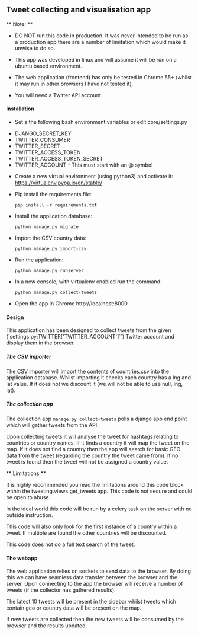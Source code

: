 ## Tweet collecting and visualisation app

** Note: **

* DO NOT run this code in production. It was never intended to be run as a production app there are a number of limitation which would make it unwise to do so.

* This app was developed in linux and will assume it will be run on a ubuntu based environment.

* The web application (frontend) has only be tested in Chrome 55+ (whilst it may run in other browsers I have not tested it).

* You will need a Twitter API account

#### Installation

* Set a the following bash environment variables or edit core/settings.py
 - DJANGO_SECRET_KEY
 - TWITTER_CONSUMER
 - TWITTER_SECRET
 - TWITTER_ACCESS_TOKEN
 - TWITTER_ACCESS_TOKEN_SECRET
 - TWITTER_ACCOUNT    -    This must start with an @ symbol

* Create a new virtual environment (using python3) and activate it: https://virtualenv.pypa.io/en/stable/

* Pip install the requirements file:

    `pip install -r requirements.txt`

* Install the application database:

    `python manage.py migrate`

* Import the CSV country data:

    `python manage.py import-csv`

* Run the application:

    `python manage.py runserver`

* In a new console, with virtualenv enabled run the command:

    `python manage.py collect-tweets`

* Open the app in Chrome http://localhost:8000

#### Design

This application has been designed to collect tweets from the given (`settings.py:TWITTER['TWITTER_ACCOUNT']``) Twitter account and display them in the browser.

##### The CSV importer
The CSV importer will import the contents of countries.csv into the application database. Whilst importing it checks each country has a lng and lat value. If it does not we discount it (we will not be able to use null, lng, lat).

##### The collection app
The collection app `manage.py collect-tweets` polls a django app end point which will gather tweets from the API.

Upon collecting tweets it will analyse the tweet for hashtags relating to countries or country names.
If it finds a country it will map the tweet on the map.
If it does not find a country then the app will search for basic GEO data from the tweet (regarding the country the tweet came from).
If no tweet is found then the tweet will not be assigned a country value.

** Limitations **

It is highly recommended you read the limitations around this code block within the tweeting.views.get_tweets app. This code is not secure and could be open to abuse.

In the ideal world this code will be run by a celery task on the server with no outside instruction.

This code will also only look for the first instance of a country within a tweet. If multiple are found the other countries will be discounted.

This code does not do a full text search of the tweet.

#### The webapp
The web application relies on sockets to send data to the browser. By doing this we can have seamless data transfer between the browser and the server. Upon connecting to the app the browser will receive a number of tweets (if the collector has gathered results).

The latest 10 tweets will be present in the sidebar whilst tweets which contain geo or country data will be present on the map.

If new tweets are collected then the new tweets will be consumed by the browser and the results updated.
